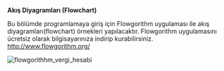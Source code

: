 **Akış Diyagramları (Flowchart)**

Bu bölümde programlamaya giriş için Flowgorithm uygulaması ile akış diyagramları(flowchart) örnekleri yapılacaktır. Flowgorithm uygulamasını ücretsiz olarak bilgisayarınıza indirip kurabilirsiniz. 
http://www.flowgorithm.org/

![flowgorithhm_vergi_hesabi](https://github.com/user-attachments/assets/3d53c0ba-a194-4080-a3fd-e378a537bf00)
